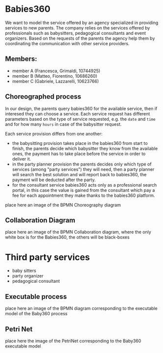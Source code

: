 # Babies360

We want to model the service offered by an agency specialized in providing services to new parents. The company relies on the services offered by professionals such as babysitters, pedagogical consultants and event organizers.
Based on the requests of the parents the agency help them by coordinating the communication with other service providers.

## Members:
* member A (Francesca, Grimaldi, 10744925) 
* member B (Matteo, Fiorentino, 10686260)
* member C (Gabriele, Lazzarelli, 10623766)

## Choreographed process
In our design, the parents query babies360 for the available service, then if interesed they can choose a service.
Each service request has different parameters based on the type of service requested, e.g. the `date` and `time` and for how many `hours` in case of the babysitter request.

Each service provision differs from one another:
- the babysitting provision takes place in the babies360 from start to finish, the parents decide which babysitter they know from the available ones, the payment has to take place before the service in order to deliver it.
- in the party planner provision the parents decides only which type of services (among "party services") they will need, then a party planner will search the best solution and will report back to babies360, the payment will be deducted after the party.
- for the consultant service babies360 acts only as a professional search portal, in this case the value is gained from the consultant which pay a fee for each appointment they make thanks to the babies360 platform.


place here an image of the BPMN Choreography diagram


## Collaboration Diagram

place here an image of the BPMN Collaboration diagram, where the only white box is for the Babies360, the others will be black-boxes

# Third party services
* baby sitters
* party organizer
* pedagogical consultant

## Executable process

place here an image of the BPMN diagram corresponding to the executable model of the Baby360 process

## Petri Net

place here the image of the PetriNet corresponding to the Baby360 executable model



